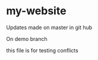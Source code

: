 # my-website

Updates made on master in git hub

On demo branch



this file is for testing conflicts
